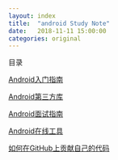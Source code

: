 ```yaml
---
layout: index
title:  "android Study Note"
date:   2018-11-11 15:00:00
categories: original
---
```




目录

[Android入门指南](./android-enter.html)

[Android第三方库](./android-lib.html)

[//]:[Android在线视频](./android-enter.html)

[//]:[Android核心原理](./android-core.html)

[Android面试指南](./interview/README.html)

[Android在线工具](./android-tool.html)

[如何在GitHub上贡献自己的代码](./android-github.html)

[//]:[优秀Android项目源码](./android-github.html)







[//]: 注释